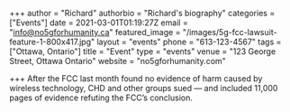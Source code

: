 +++
author = "Richard"
authorbio = "Richard's biography"
categories = ["Events"]
date = 2021-03-01T01:19:27Z
email = "info@no5gforhumanity.ca"
featured_image = "/images/5g-fcc-lawsuit-feature-1-800x417.jpg"
layout = "events"
phone = "613-123-4567"
tags = ["Ottawa, Ontario"]
title = "Event"
type = "events"
venue = "123 George Street, Ottawa Ontario"
website = "no5gforhumanity.com"

+++
After the FCC last month found no evidence of harm caused by wireless technology, CHD and other groups sued — and included 11,000 pages of evidence refuting the FCC’s conclusion.